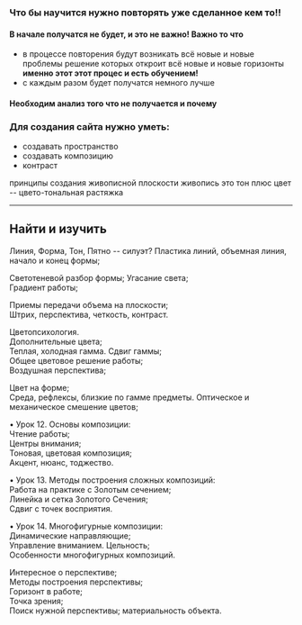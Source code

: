 
### Что бы научится нужно повторять уже сделанное кем то!!
#### В начале получатся не будет, и это не важно! Важно то что
- в процессе повторения будут возникать всё новые и новые проблемы решение которых откроит всё новые и новые горизонты  **именно этот этот процес и есть обучением!**
- с каждым разом будет получатся немного лучше
#### Необходим анализ того что не получается и почему


### Для создания сайта нужно уметь:
- создавать пространство 
- создавать композицию 
- контраст 


принципы создания живописной плоскости
живопись это тон плюс цвет -- цвето-тональная растяжка 


---
Найти и изучить
---

Линия, Форма, Тон, Пятно -- силуэт?
Пластика линий, объемная линия, начало и конец формы;  

Светотеневой разбор формы; 
Угасание света;  
Градиент работы;  

Приемы передачи объема на плоскости;  
Штрих, перспектива, четкость, контраст. 

Цветопсихология.  
Дополнительные цвета;  
Теплая, холодная гамма. Сдвиг гаммы;  
Общее цветовое решение работы;  
Воздушная перспектива;  

Цвет на форме;  
Среда, рефлексы, близкие по гамме предметы. 
Оптическое и механическое смешение цветов;  

• Урок 12. Основы композиции:  
Чтение работы;  
Центры внимания;  
Тоновая, цветовая композиция;  
Акцент, нюанс, тоджество. 

• Урок 13. Методы построения сложных композиций:  
Работа на практике с Золотым сечением;  
Линейка и сетка Золотого Сечения;  
Сдвиг с точек восприятия.  

• Урок 14. Многофигурные композиции:  
Динамические направляющие;  
Управление вниманием. Цельность;  
Особенности многофигурных композиций.  

Интересное о перспективе;  
Методы построения перспективы;  
Горизонт в работе;  
Точка зрения;  
Поиск нужной перспективы; 
материальность объекта.  




